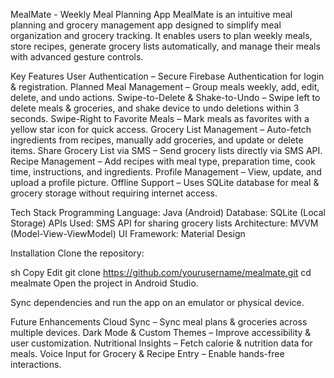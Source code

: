 MealMate - Weekly Meal Planning App
MealMate is an intuitive meal planning and grocery management app designed to simplify meal organization and grocery tracking. It enables users to plan weekly meals, store recipes, generate grocery lists automatically, and manage their meals with advanced gesture controls.

Key Features
 User Authentication – Secure Firebase Authentication for login & registration.
 Planned Meal Management – Group meals weekly, add, edit, delete, and undo actions.
 Swipe-to-Delete & Shake-to-Undo – Swipe left to delete meals & groceries, and shake device to undo deletions within 3 seconds.
 Swipe-Right to Favorite Meals – Mark meals as favorites with a yellow star icon for quick access.
 Grocery List Management – Auto-fetch ingredients from recipes, manually add groceries, and update or delete items.
 Share Grocery List via SMS – Send grocery lists directly via SMS API.
 Recipe Management – Add recipes with meal type, preparation time, cook time, instructions, and ingredients.
 Profile Management – View, update, and upload a profile picture.
 Offline Support – Uses SQLite database for meal & grocery storage without requiring internet access.

Tech Stack
Programming Language: Java (Android)
Database: SQLite (Local Storage)
APIs Used: SMS API for sharing grocery lists
Architecture: MVVM (Model-View-ViewModel)
UI Framework: Material Design


Installation
Clone the repository:

sh
Copy
Edit
git clone https://github.com/yourusername/mealmate.git
cd mealmate
Open the project in Android Studio.

Sync dependencies and run the app on an emulator or physical device.

Future Enhancements
 Cloud Sync – Sync meal plans & groceries across multiple devices.
 Dark Mode & Custom Themes – Improve accessibility & user customization.
 Nutritional Insights – Fetch calorie & nutrition data for meals.
 Voice Input for Grocery & Recipe Entry – Enable hands-free interactions.
